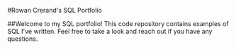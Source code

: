 #Rowan Crerand's SQL Portfolio

##Welcome to my SQL portfolio! This code repository contains examples of SQL I've written. Feel free to take a look and reach out if you have any questions.
